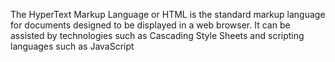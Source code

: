 The HyperText Markup Language or HTML is the standard markup language for documents designed to be displayed in a web browser. 
It can be assisted by technologies such as Cascading Style Sheets and scripting languages such as JavaScript
